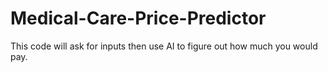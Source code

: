 # Medical-Care-Price-Predictor
This code will ask for inputs then use AI to figure out how much you would pay.
